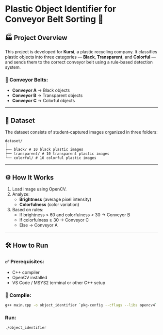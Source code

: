 # Plastic Object Identifier for Conveyor Belt Sorting 🚀

## 🏭 Project Overview
This project is developed for **Kursi**, a plastic recycling company. It classifies plastic objects into three categories — **Black**, **Transparent**, and **Colorful** — and sends them to the correct conveyor belt using a rule-based detection system.

### 🔄 Conveyor Belts:
- **Conveyor A** → Black objects
- **Conveyor B** → Transparent objects
- **Conveyor C** → Colorful objects

---

## 📁 Dataset
The dataset consists of student-captured images organized in three folders:
```
dataset/
│
├── black/ # 10 black plastic images
├── transparent/ # 10 transparent plastic images
└── colorful/ # 10 colorful plastic images
```

---

## ⚙️ How It Works

1. Load image using OpenCV.
2. Analyze:
   - **Brightness** (average pixel intensity)
   - **Colorfulness** (color variation)
3. Based on rules:
   - If brightness > 60 and colorfulness < 30 → Conveyor B
   - If colorfulness ≥ 30 → Conveyor C
   - Else → Conveyor A

---

## 🛠️ How to Run

### ✅ Prerequisites:
- C++ compiler
- OpenCV installed
- VS Code / MSYS2 terminal or other C++ setup

### 🧪 Compile:
```bash
g++ main.cpp -o object_identifier `pkg-config --cflags --libs opencv4`
```
### Run:
```
./object_identifier
